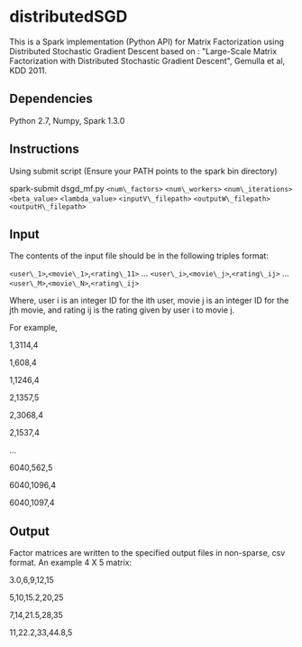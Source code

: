 # distributedSGD
This is a Spark implementation (Python API) for Matrix Factorization using 
Distributed Stochastic Gradient Descent based on : "Large-Scale Matrix 
Factorization with Distributed Stochastic Gradient Descent", Gemulla et al, 
KDD 2011.

## Dependencies
Python 2.7, Numpy, Spark 1.3.0

## Instructions
Using submit script (Ensure your PATH points to the spark bin directory)

spark-submit dsgd\_mf.py `<num\_factors>` `<num\_workers>` `<num\_iterations>`
`<beta_value>` `<lambda_value>`
`<inputV\_filepath>` `<outputW\_filepath>` `<outputH\_filepath>`

## Input
The contents of the input file should be in the following triples format:

`<user\_1>`,`<movie\_1>`,`<rating\_11>`
...
`<user\_i>`,`<movie\_j>`,`<rating\_ij>`
...
`<user\_M>`,`<movie\_N>`,`<rating\_ij>`

Where, user i is an integer ID for the ith user, movie j is an integer ID for 
the jth movie, and rating ij is the rating given by user i to movie j.

For example, 

1,3114,4

1,608,4

1,1246,4

2,1357,5

2,3068,4

2,1537,4

...

6040,562,5

6040,1096,4

6040,1097,4

## Output
Factor matrices are written to the specified output files in non-sparse, csv
format. An example 4 X 5 matrix:

3.0,6,9,12,15

5,10,15.2,20,25

7,14,21.5,28,35

11,22.2,33,44.8,5
